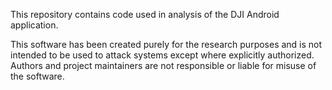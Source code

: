This repository contains code used in analysis of the DJI Android application.

This software has been created purely for the research purposes and is not intended to be used to attack systems except where explicitly authorized. Authors and project maintainers are not responsible or liable for misuse of the software.

